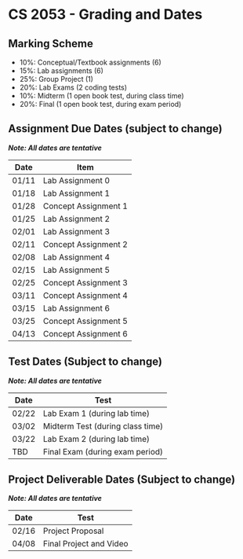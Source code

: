 # CS 2053 - Grading and Dates

## Marking Scheme

 - 10%: Conceptual/Textbook assignments (6)
 - 15%: Lab assignments (6)
 - 25%: Group Project (1)
 - 20%: Lab Exams (2 coding tests)
 - 10%: Midterm (1 open book test, during class time)
 - 20%: Final (1 open book test, during exam period)

## Assignment Due Dates (subject to change)

***Note: All dates are tentative***

| Date | Item |
|------|-------|
| 01/11| Lab Assignment 0 |
| 01/18| Lab Assignment 1 |
| 01/28| Concept Assignment 1 |
| 01/25| Lab Assignment 2 |
| 02/01| Lab Assignment 3 |
| 02/11| Concept Assignment 2 |
| 02/08| Lab Assignment 4 |
| 02/15| Lab Assignment 5 |
| 02/25| Concept Assignment 3 |
| 03/11| Concept Assignment 4 |
| 03/15| Lab Assignment 6 |
| 03/25| Concept Assignment 5 |
| 04/13| Concept Assignment 6 |

## Test Dates (Subject to change)

***Note: All dates are tentative***

| Date | Test |
|------|-------|
| 02/22 | Lab Exam 1 (during lab time) |
| 03/02 | Midterm Test (during class time) |
| 03/22 | Lab Exam 2 (during lab time) |
| TBD | Final Exam (during exam period) |

## Project Deliverable Dates (Subject to change)

***Note: All dates are tentative***

| Date | Test |
|------|-------|
| 02/16 | Project Proposal |
| 04/08 | Final Project and Video |
